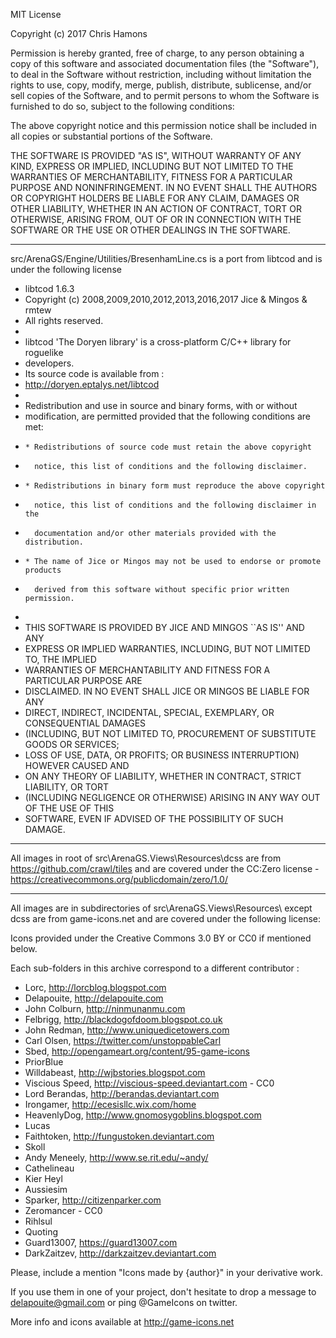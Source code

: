 MIT License

Copyright (c) 2017 Chris Hamons

Permission is hereby granted, free of charge, to any person obtaining a copy
of this software and associated documentation files (the "Software"), to deal
in the Software without restriction, including without limitation the rights
to use, copy, modify, merge, publish, distribute, sublicense, and/or sell
copies of the Software, and to permit persons to whom the Software is
furnished to do so, subject to the following conditions:

The above copyright notice and this permission notice shall be included in all
copies or substantial portions of the Software.

THE SOFTWARE IS PROVIDED "AS IS", WITHOUT WARRANTY OF ANY KIND, EXPRESS OR
IMPLIED, INCLUDING BUT NOT LIMITED TO THE WARRANTIES OF MERCHANTABILITY,
FITNESS FOR A PARTICULAR PURPOSE AND NONINFRINGEMENT. IN NO EVENT SHALL THE
AUTHORS OR COPYRIGHT HOLDERS BE LIABLE FOR ANY CLAIM, DAMAGES OR OTHER
LIABILITY, WHETHER IN AN ACTION OF CONTRACT, TORT OR OTHERWISE, ARISING FROM,
OUT OF OR IN CONNECTION WITH THE SOFTWARE OR THE USE OR OTHER DEALINGS IN THE
SOFTWARE.

--------

src/ArenaGS/Engine/Utilities/BresenhamLine.cs is a port from libtcod and is under the following license

* libtcod 1.6.3
* Copyright (c) 2008,2009,2010,2012,2013,2016,2017 Jice & Mingos & rmtew
* All rights reserved.
*
* libtcod 'The Doryen library' is a cross-platform C/C++ library for roguelike
* developers.
* Its source code is available from :
* http://doryen.eptalys.net/libtcod
*
* Redistribution and use in source and binary forms, with or without
* modification, are permitted provided that the following conditions are met:
*     * Redistributions of source code must retain the above copyright
*       notice, this list of conditions and the following disclaimer.
*     * Redistributions in binary form must reproduce the above copyright
*       notice, this list of conditions and the following disclaimer in the
*       documentation and/or other materials provided with the distribution.
*     * The name of Jice or Mingos may not be used to endorse or promote products
*       derived from this software without specific prior written permission.
*
* THIS SOFTWARE IS PROVIDED BY JICE AND MINGOS ``AS IS'' AND ANY
* EXPRESS OR IMPLIED WARRANTIES, INCLUDING, BUT NOT LIMITED TO, THE IMPLIED
* WARRANTIES OF MERCHANTABILITY AND FITNESS FOR A PARTICULAR PURPOSE ARE
* DISCLAIMED. IN NO EVENT SHALL JICE OR MINGOS BE LIABLE FOR ANY
* DIRECT, INDIRECT, INCIDENTAL, SPECIAL, EXEMPLARY, OR CONSEQUENTIAL DAMAGES
* (INCLUDING, BUT NOT LIMITED TO, PROCUREMENT OF SUBSTITUTE GOODS OR SERVICES;
* LOSS OF USE, DATA, OR PROFITS; OR BUSINESS INTERRUPTION) HOWEVER CAUSED AND
* ON ANY THEORY OF LIABILITY, WHETHER IN CONTRACT, STRICT LIABILITY, OR TORT
* (INCLUDING NEGLIGENCE OR OTHERWISE) ARISING IN ANY WAY OUT OF THE USE OF THIS
* SOFTWARE, EVEN IF ADVISED OF THE POSSIBILITY OF SUCH DAMAGE.

---

All images in root of src\ArenaGS.Views\Resources\dcss are from https://github.com/crawl/tiles and
are covered under the CC:Zero license - https://creativecommons.org/publicdomain/zero/1.0/

---

All images are in subdirectories of src\ArenaGS.Views\Resources\ except dcss are from game-icons.net and are covered under the following license:

Icons provided under the Creative Commons 3.0 BY or CC0 if mentioned below.

Each sub-folders in this archive correspond to a different contributor :

- Lorc, http://lorcblog.blogspot.com
- Delapouite, http://delapouite.com
- John Colburn, http://ninmunanmu.com
- Felbrigg, http://blackdogofdoom.blogspot.co.uk
- John Redman, http://www.uniquedicetowers.com
- Carl Olsen, https://twitter.com/unstoppableCarl
- Sbed, http://opengameart.org/content/95-game-icons
- PriorBlue
- Willdabeast, http://wjbstories.blogspot.com
- Viscious Speed, http://viscious-speed.deviantart.com - CC0
- Lord Berandas, http://berandas.deviantart.com
- Irongamer, http://ecesisllc.wix.com/home
- HeavenlyDog, http://www.gnomosygoblins.blogspot.com
- Lucas
- Faithtoken, http://fungustoken.deviantart.com
- Skoll
- Andy Meneely, http://www.se.rit.edu/~andy/
- Cathelineau
- Kier Heyl
- Aussiesim
- Sparker, http://citizenparker.com
- Zeromancer - CC0
- Rihlsul
- Quoting
- Guard13007, https://guard13007.com
- DarkZaitzev, http://darkzaitzev.deviantart.com

Please, include a mention "Icons made by {author}" in your derivative work.

If you use them in one of your project, don't hesitate to drop a message to delapouite@gmail.com or ping @GameIcons on twitter.

More info and icons available at http://game-icons.net

